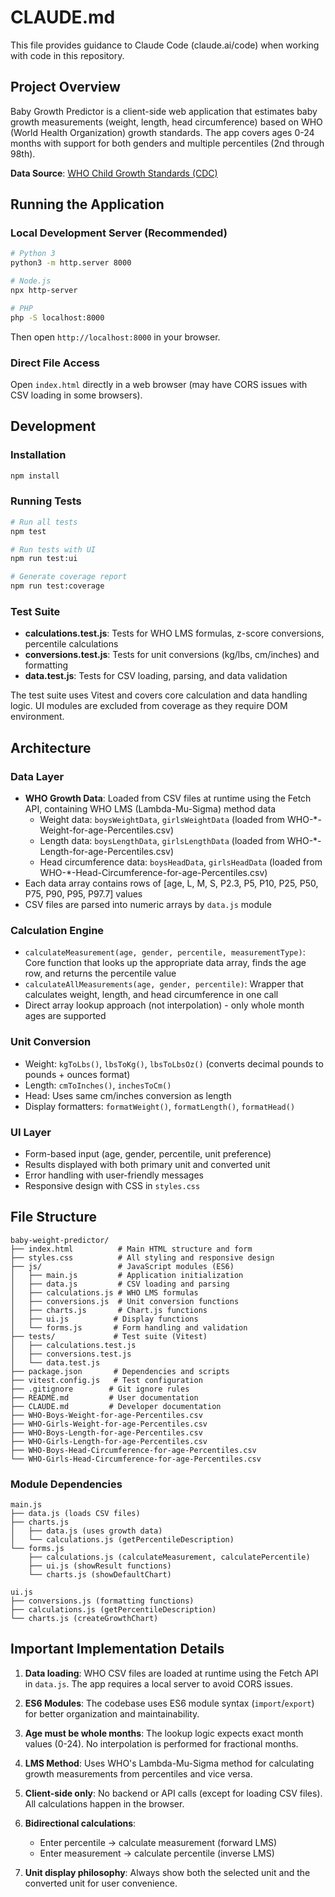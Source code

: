 # CLAUDE.md

This file provides guidance to Claude Code (claude.ai/code) when working with code in this repository.

## Project Overview

Baby Growth Predictor is a client-side web application that estimates baby growth measurements (weight, length, head circumference) based on WHO (World Health Organization) growth standards. The app covers ages 0-24 months with support for both genders and multiple percentiles (2nd through 98th).

**Data Source**: [WHO Child Growth Standards (CDC)](https://www.cdc.gov/growthcharts/who-data-files.htm)

## Running the Application

### Local Development Server (Recommended)
```bash
# Python 3
python3 -m http.server 8000

# Node.js
npx http-server

# PHP
php -S localhost:8000
```

Then open `http://localhost:8000` in your browser.

### Direct File Access
Open `index.html` directly in a web browser (may have CORS issues with CSV loading in some browsers).

## Development

### Installation
```bash
npm install
```

### Running Tests
```bash
# Run all tests
npm test

# Run tests with UI
npm run test:ui

# Generate coverage report
npm run test:coverage
```

### Test Suite
- **calculations.test.js**: Tests for WHO LMS formulas, z-score conversions, percentile calculations
- **conversions.test.js**: Tests for unit conversions (kg/lbs, cm/inches) and formatting
- **data.test.js**: Tests for CSV loading, parsing, and data validation

The test suite uses Vitest and covers core calculation and data handling logic. UI modules are excluded from coverage as they require DOM environment.

## Architecture

### Data Layer
- **WHO Growth Data**: Loaded from CSV files at runtime using the Fetch API, containing WHO LMS (Lambda-Mu-Sigma) method data
  - Weight data: `boysWeightData`, `girlsWeightData` (loaded from WHO-*-Weight-for-age-Percentiles.csv)
  - Length data: `boysLengthData`, `girlsLengthData` (loaded from WHO-*-Length-for-age-Percentiles.csv)
  - Head circumference data: `boysHeadData`, `girlsHeadData` (loaded from WHO-*-Head-Circumference-for-age-Percentiles.csv)
- Each data array contains rows of [age, L, M, S, P2.3, P5, P10, P25, P50, P75, P90, P95, P97.7] values
- CSV files are parsed into numeric arrays by `data.js` module

### Calculation Engine
- `calculateMeasurement(age, gender, percentile, measurementType)`: Core function that looks up the appropriate data array, finds the age row, and returns the percentile value
- `calculateAllMeasurements(age, gender, percentile)`: Wrapper that calculates weight, length, and head circumference in one call
- Direct array lookup approach (not interpolation) - only whole month ages are supported

### Unit Conversion
- Weight: `kgToLbs()`, `lbsToKg()`, `lbsToLbsOz()` (converts decimal pounds to pounds + ounces format)
- Length: `cmToInches()`, `inchesToCm()`
- Head: Uses same cm/inches conversion as length
- Display formatters: `formatWeight()`, `formatLength()`, `formatHead()`

### UI Layer
- Form-based input (age, gender, percentile, unit preference)
- Results displayed with both primary unit and converted unit
- Error handling with user-friendly messages
- Responsive design with CSS in `styles.css`

## File Structure

```
baby-weight-predictor/
├── index.html          # Main HTML structure and form
├── styles.css          # All styling and responsive design
├── js/                 # JavaScript modules (ES6)
│   ├── main.js         # Application initialization
│   ├── data.js         # CSV loading and parsing
│   ├── calculations.js # WHO LMS formulas
│   ├── conversions.js  # Unit conversion functions
│   ├── charts.js       # Chart.js functions
│   ├── ui.js          # Display functions
│   └── forms.js       # Form handling and validation
├── tests/             # Test suite (Vitest)
│   ├── calculations.test.js
│   ├── conversions.test.js
│   └── data.test.js
├── package.json       # Dependencies and scripts
├── vitest.config.js   # Test configuration
├── .gitignore        # Git ignore rules
├── README.md         # User documentation
├── CLAUDE.md         # Developer documentation
├── WHO-Boys-Weight-for-age-Percentiles.csv
├── WHO-Girls-Weight-for-age-Percentiles.csv
├── WHO-Boys-Length-for-age-Percentiles.csv
├── WHO-Girls-Length-for-age-Percentiles.csv
├── WHO-Boys-Head-Circumference-for-age-Percentiles.csv
└── WHO-Girls-Head-Circumference-for-age-Percentiles.csv
```

### Module Dependencies

```
main.js
├── data.js (loads CSV files)
├── charts.js
│   ├── data.js (uses growth data)
│   └── calculations.js (getPercentileDescription)
└── forms.js
    ├── calculations.js (calculateMeasurement, calculatePercentile)
    ├── ui.js (showResult functions)
    └── charts.js (showDefaultChart)

ui.js
├── conversions.js (formatting functions)
├── calculations.js (getPercentileDescription)
└── charts.js (createGrowthChart)
```

## Important Implementation Details

1. **Data loading**: WHO CSV files are loaded at runtime using the Fetch API in `data.js`. The app requires a local server to avoid CORS issues.

2. **ES6 Modules**: The codebase uses ES6 module syntax (`import`/`export`) for better organization and maintainability.

3. **Age must be whole months**: The lookup logic expects exact month values (0-24). No interpolation is performed for fractional months.

4. **LMS Method**: Uses WHO's Lambda-Mu-Sigma method for calculating growth measurements from percentiles and vice versa.

5. **Client-side only**: No backend or API calls (except for loading CSV files). All calculations happen in the browser.

6. **Bidirectional calculations**:
   - Enter percentile → calculate measurement (forward LMS)
   - Enter measurement → calculate percentile (inverse LMS)

7. **Unit display philosophy**: Always show both the selected unit and the converted unit for user convenience.
